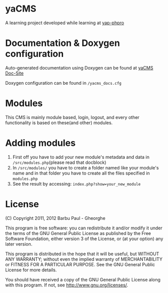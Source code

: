 yaCMS
=====
A learning project developed while learning at [yap-phpro](https://github.com/OriginalCopy/yap-phpro-book "yap-phpro")

Documentation & Doxygen configuration
=====================================
Auto-generated documentation using Doxygen can be found at [yaCMS Doc-Site](http://paullik.github.com/yaCMS/index.html)

Doxygen configuration can be found in `/yacms_docs.cfg`

Modules
=======
This CMS is mainly module based, login, logout, and every other functionality is
based on these(and other) modules.

Adding modules
==============
1. First off you have to add your new module's metadata and data in
   `/src/modules.php`(please read that docblock)
2. In `/src/modules/` you have to create a folder named like your module's name
   and in that folder you have to create all the files specified in
   `modules.php`
3. See the result by accessing: `index.php?show=your_new_module`

License
=======
(C) Copyright 2011, 2012 Barbu Paul - Gheorghe

This program is free software: you can redistribute it and/or modify it under the terms of the GNU General Public License as published by the Free Software Foundation, either version 3 of the License, or (at your option) any later version.

This program is distributed in the hope that it will be useful, but WITHOUT ANY WARRANTY; without even the implied warranty of MERCHANTABILITY or FITNESS FOR A PARTICULAR PURPOSE. See the GNU General Public License for more details.

You should have received a copy of the GNU General Public License along with this program. If not, see http://www.gnu.org/licenses/.
